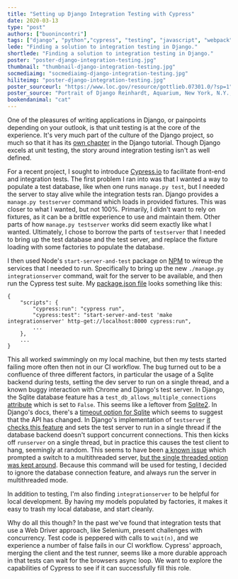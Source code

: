 ```yaml
---
title: "Setting up Django Integration Testing with Cypress"
date: 2020-03-13
type: "post"
authors: ["buonincontri"]
tags: ["django", "python","cypress", "testing", "javascript", "webpack"]
lede: "Finding a solution to integration testing in Django."
shortlede: "Finding a solution to integration testing in Django."
poster: "poster-django-integration-testing.jpg"
thumbnail: "thumbnail-django-integration-testing.jpg"
socmediaimg: "socmediaimg-django-integration-testing.jpg"
hiliteimg: "poster-django-integration-testing.jpg"
poster_sourceurl: "https://www.loc.gov/resource/gottlieb.07301.0/?sp=1"
poster_source: "Portrait of Django Reinhardt, Aquarium, New York, N.Y., ca. Nov. 1946, LOC"
bookendanimal: "cat"
---
```

One of the pleasures of writing applications in Django, or painpoints depending
on your outlook, is that unit testing is at the core of the experience. It's
very much part of the culture of the Django project, so much so that it has its
[own chapter](https://docs.djangoproject.com/en/3.0/intro/tutorial05/) in the
Django tutorial. Though Django excels at unit testing, the story around
integration testing isn't as well defined.

For a recent project, I sought to introduce [Cypress.io](https://cypress.io) to
facilitate front-end and integration tests. The first problem I ran into was
that I wanted a way to populate a test database, like when one runs `manage.py
test`, but I needed the server to stay alive while the integration tests ran.
Django provides a `manage.py testserver` command which loads in provided
fixtures. This was closer to what I wanted, but not 100%. Primarily, I didn't
want to rely on fixtures, as it can be a brittle experience to use and maintain
them. Other parts of how `manage.py testserver` works did seem exactly like
what I wanted. Ultimately, I chose to borrow the parts of `testserver` that I
needed to bring up the test database and the test server, and replace the
fixture loading with some factories to populate the database.

I then used Node's `start-server-and-test` package on
[NPM](https://www.npmjs.com/package/start-server-and-test) to wireup the
services that I needed to run. Specifically to bring up the new `./manage.py
integrationserver` command, wait for the server to be available, and then run
the Cypress test suite. My [package.json file](https://github.com/ccnmtl/locustempus/blob/f1374543a66a36ad96d9ac86dcaa6f782817efce/package.json#L11)
looks something like this:
```
{
    "scripts": {
        "cypress:run": "cypress run",
        "cypress:test": "start-server-and-test 'make integrationserver' http-get://localhost:8000 cypress:run",
        ...
    },
    ...
}
```

This all worked swimmingly on my local machine, but then my tests started
failing more often then not in our CI workflow. The bug turned out to be a
confluence of three different factors, in particular the usage of a Sqlite
backend during tests, setting the dev server to run on a single thread, and a
known buggy interaction with Chrome and Django's test server. In Django, the
Sqlite database feature has a `test_db_allows_multiple_connections`
[attribute](https://github.com/django/django/blob/3.0/django/db/backends/sqlite3/features.py#L11)
which is set to `False`. This seems like a leftover from
[Sqlite2](https://www.sqlite.org/lockingv3.html). In Django's docs, there's a
[timeout option for Sqlite](https://docs.djangoproject.com/en/3.0/ref/databases/#database-is-locked-errors)
which seems to suggest that the API has changed. In Django's implementation of
`testserver` [it checks this feature](https://github.com/django/django/blob/3.0/django/core/management/commands/testserver.py#L46)
and sets the test server to run in a single thread if the database backend
doesn't support concurrent connections. This then kicks off `runserver` on a
single thread, but in practice this causes the test client to hang, seemingly
at random. This seems to have been [a known issue](https://code.djangoproject.com/ticket/16099)
which prompted a switch to a multithreaded server, 
[but the single threaded option was kept around](https://github.com/django/django/commit/ce165f7bbf0c481a20db6b4b9f764b8bb89348ba#diff-f6d1c75ec606389da5af6558bf57f171).
Because this command will be used for testing, I decided to ignore the database
connection feature, and always run the server in multithreaded mode.

In addition to testing, I'm also finding `integrationserver` to be helpful for
local development. By having my models populated by factories, it makes it easy to
trash my local database, and start cleanly.

Why do all this though? In the past we've found that integration tests that use
a Web Driver approach, like Selenium, present challenges with concurrency. Test
code is peppered with calls to `wait(n)`, and we experience a number of false
fails in our CI workflow. Cypress' approach, merging the client and the test
runner, seems like a more durable approach in that tests can wait for the
browsers async loop. We want to explore the capabilities of Cypress to see if
it can successfully fill this role.
